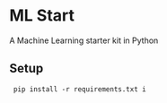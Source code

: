 # ML Start

A Machine Learning starter kit in Python

## Setup

     pip install -r requirements.txt i
